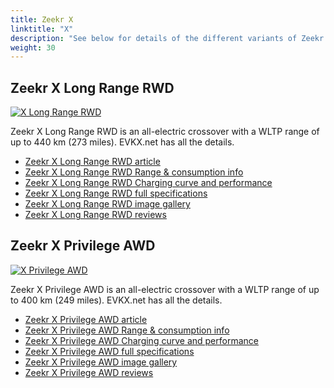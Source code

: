```yaml
---
title: Zeekr X
linktitle: "X"
description: "See below for details of the different variants of Zeekr X"
weight: 30
---
```

## Zeekr X Long Range RWD

<a href="/models/zeekr/x/x_long_range_rwd/"><img src="https://media.evkx.net/multimedia/models/zeekr/x/x_long_range_rwd/main_1_st.jpg" class="img-fluid" alt="X Long Range RWD" ></a>

Zeekr X Long Range RWD is an all-electric crossover with a WLTP range of up to 440 km (273 miles). EVKX.net has all the details. 

- [Zeekr X Long Range RWD article](/models/zeekr/x/x_long_range_rwd/)
- [Zeekr X Long Range RWD Range & consumption info](/models/zeekr/x/x_long_range_rwd/rangeandconsumption)
- [Zeekr X Long Range RWD Charging curve and performance](/models/zeekr/x/x_long_range_rwd/chargingcurve)
- [Zeekr X Long Range RWD full specifications](/models/zeekr/x/x_long_range_rwd/specifications)
- [Zeekr X Long Range RWD image gallery](/models/zeekr/x/x_long_range_rwd/gallery)
- [Zeekr X Long Range RWD reviews](/models/zeekr/x/x_long_range_rwd/reviews)

## Zeekr X Privilege AWD

<a href="/models/zeekr/x/x_privilege_awd/"><img src="https://media.evkx.net/multimedia/models/zeekr/x/x_privilege_awd/main_1_st.jpg" class="img-fluid" alt="X Privilege AWD" ></a>

Zeekr X Privilege AWD is an all-electric crossover with a WLTP range of up to 400 km (249 miles). EVKX.net has all the details. 

- [Zeekr X Privilege AWD article](/models/zeekr/x/x_privilege_awd/)
- [Zeekr X Privilege AWD Range & consumption info](/models/zeekr/x/x_privilege_awd/rangeandconsumption)
- [Zeekr X Privilege AWD Charging curve and performance](/models/zeekr/x/x_privilege_awd/chargingcurve)
- [Zeekr X Privilege AWD full specifications](/models/zeekr/x/x_privilege_awd/specifications)
- [Zeekr X Privilege AWD image gallery](/models/zeekr/x/x_privilege_awd/gallery)
- [Zeekr X Privilege AWD reviews](/models/zeekr/x/x_privilege_awd/reviews)

